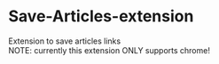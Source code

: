 # Save-Articles-extension
Extension to save articles links <br>
NOTE: currently this extension ONLY supports chrome!
